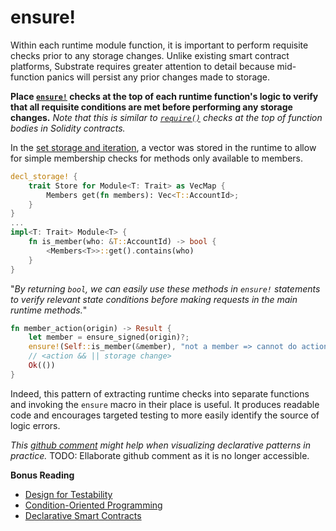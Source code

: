 # ensure!

Within each runtime module function, it is important to perform requisite checks prior to any storage changes. Unlike existing smart contract platforms, Substrate requires greater attention to detail because mid-function panics will persist any prior changes made to storage.

**Place [`ensure!`](https://crates.parity.io/srml_support/macro.ensure.html) checks at the top of each runtime function's logic to verify that all requisite conditions are met before performing any storage changes.** *Note that this is similar to [`require()`](https://ethereum.stackexchange.com/questions/15166/difference-between-require-and-assert-and-the-difference-between-revert-and-thro) checks at the top of function bodies in Solidity contracts.*

In the [set storage and iteration](../storage/iterate.md), a vector was stored in the runtime to allow for simple membership checks for methods only available to members.

```rust
decl_storage! {
	trait Store for Module<T: Trait> as VecMap {
        Members get(fn members): Vec<T::AccountId>;
	}
}
...
impl<T: Trait> Module<T> {
    fn is_member(who: &T::AccountId) -> bool {
        <Members<T>>::get().contains(who)
    }
}
```


"*By returning `bool`, we can easily use these methods in `ensure!` statements to verify relevant state conditions before making requests in the main runtime methods.*"

```rust
fn member_action(origin) -> Result {
    let member = ensure_signed(origin)?;
    ensure!(Self::is_member(&member), "not a member => cannot do action");
    // <action && || storage change>
    Ok(())
}
```

Indeed, this pattern of extracting runtime checks into separate functions and invoking the `ensure` macro in their place is useful. It produces readable code and encourages targeted testing to more easily identify the source of logic errors.

*This [github comment](https://github.com/shawntabrizi/substrate-collectables-workshop/pull/55#discussion_r258147961) might help when visualizing declarative patterns in practice.*
TODO: Ellaborate github comment as it is no longer accessible.

**Bonus Reading**
* [Design for Testability](https://blog.nelhage.com/2016/03/design-for-testability/)
* [Condition-Oriented Programming](https://www.parity.io/condition-oriented-programming/)
* [Declarative Smart Contracts](https://www.tokendaily.co/blog/declarative-smart-contracts)
